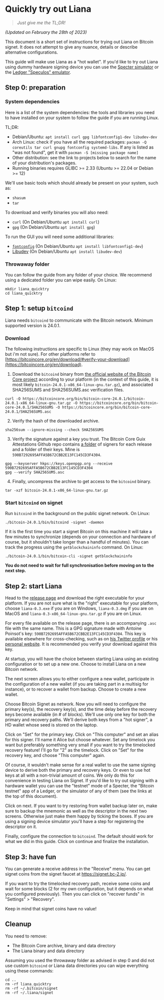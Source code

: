 # Quickly try out Liana

> *Just give me the TL;DR!*

*(Updated on February the 28th of 2023)*

This document is a short set of instructions for trying out Liana on Bitcoin signet. It does not attempt to
give any nuance, details or describe alternative configurations.

This guide will make use Liana as a "hot wallet". If you'd like to try out Liana using dummy
hardware signing device you can use the [Specter
simulator](https://github.com/cryptoadvance/specter-diy/blob/master/docs/simulator.md) or the
[Ledger "Speculos" emulator](https://github.com/LedgerHQ/speculos).


## Step 0: preparation

### System dependencies

Here is a list of the system dependencies: the tools and libraries you need to have installed on
your system to follow the guide if you are running Linux.

TL;DR:
- Debian/Ubuntu: `apt install curl gpg libfontconfig1-dev libudev-dev`
- Arch Linux: check if you have all the required packages: `pacman -Q coreutils tar curl gnupg fontconfig systemd-libs`.
If any is listed as "was not found", get it with `pacman -S [missing package name]`
- Other distribution: see the link to projects below to search for the name of your distribution's packages.
- Running binaries requires GLIBC >= 2.33 (Ubuntu >= 22.04 or Debian >= 12)

We'll use basic tools which should already be present on your system, such as:
- `shasum`
- `tar`

To download and verify binaries you will also need:
- `curl` (On Debian/Ubuntu `apt install curl`)
- `gpg` (On Debian/Ubuntu `apt install gpg`)

To run the GUI you will need some additional libraries:
- [`fontconfig`](https://www.freedesktop.org/wiki/Software/fontconfig/) (On Debian/Ubuntu `apt install libfontconfig1-dev`)
- [Libudev](https://www.freedesktop.org/software/systemd/man/libudev.html) (On Debian/Ubuntu `apt install libudev-dev`)

### Throwaway folder

You can follow the guide from any folder of your choice. We recommend using a dedicated folder you
can wipe easily. On Linux:
```
mkdir liana_quicktry
cd liana_quicktry
```


## Step 1: setup `bitcoind`

Liana needs `bitcoind` to communicate with the Bitcoin network. Minimum supported version is 24.0.1.

### Download

The following instructions are specific to Linux (they may work on MacOS but i'm not sure). For
other platforms refer to
[https://bitcoincore.org/en/download/#verify-your-download](https://bitcoincore.org/en/download).

1. Download the `bitcoind` binary from [the official website of the Bitcoin Core
project](https://bitcoincore.org/bin/bitcoin-core-24.0.1/) according to your platform (in the context
of this guide, it is most likely `bitcoin-24.0.1-x86_64-linux-gnu.tar.gz`), and associated SHA256SUMS and SHA256SUMS.asc verification files.
```
curl -O https://bitcoincore.org/bin/bitcoin-core-24.0.1/bitcoin-24.0.1-x86_64-linux-gnu.tar.gz -O https://bitcoincore.org/bin/bitcoin-core-24.0.1/SHA256SUMS -O https://bitcoincore.org/bin/bitcoin-core-24.0.1/SHA256SUMS.asc
```

2. Verify the hash of the downloaded archive.
```
sha256sum --ignore-missing --check SHA256SUMS
```

3. Verify the signature against a key you trust. The Bitcoin Core Guix Attestations Github repo contains [a
folder](https://github.com/bitcoin-core/guix.sigs) of signers for each release and a folder of their keys.
Mine is `590B7292695AFFA5B672CBB2E13FC145CD3F4304`.
```
gpg --keyserver hkps://keys.openpgp.org --receive 590B7292695AFFA5B672CBB2E13FC145CD3F4304
gpg --verify SHA256SUMS.asc
```

4. Finally, uncompress the archive to get access to the `bitcoind` binary.
```
tar -xzf bitcoin-24.0.1-x86_64-linux-gnu.tar.gz
```

### Start `bitcoind` on signet

Run `bitcoind` in the background on the public signet network. On Linux:
```
./bitcoin-24.0.1/bin/bitcoind -signet -daemon
```

If it is the first time you start a signet Bitcoin on this machine it will take a few minutes to
synchronize (depends on your connection and hardware of course, but it shouldn't take longer than a
handful of minutes). You can track the progress using the `getblockchaininfo` command. On Linux:
```
./bitcoin-24.0.1/bin/bitcoin-cli -signet getblockchaininfo
```

**You do not need to wait for full synchronisation before moving on to the next step.**


## Step 2: start Liana

Head to the [release page](https://github.com/wizardsardine/liana/releases) and download the right
executable for your platform. If you are not sure what is the "right" executable for your platform,
choose `liana-0.3.exe` if you are on Windows, `liana-0.3.dmg` if you are on MacOS and
`liana-0.3-x86_64-linux-gnu.tar.gz` if you are on Linux.

For every file available on the release page, there is an accompanying `.asc` file with the same
name. This is a GPG signature made with Antoine Poinsot's key:
`590B7292695AFFA5B672CBB2E13FC145CD3F4304`. This key is available elsewhere for cross-checking, such
as on [his Twitter profile](https://twitter.com/darosior) or his [personal
website](http://download.darosior.ninja/antoine_poinsot_0xE13FC145CD3F4304.txt). It is recommended
you verify your download against this key.

At startup, you will have the choice between starting Liana using an existing configuration or to
set up a new one. Choose to install Liana on a new Bitcoin network.

The next screen allows you to either configure a new wallet, participate in the configuration of a
new wallet (if you are taking part in a multisig for instance), or to recover a wallet from backup.
Choose to create a new wallet.

Choose Bitcoin Signet as network. Now you will need to configure the primary key(s), the recovery
key(s), and the time delay before the recovery keys become available (in # of blocks). We'll use
only one key for both the primary and recovery paths. We'll derive both keys from a "hot signer", a
HD wallet whose seed is stored on the laptop.

Click on "Set" for the primary key. Click on "This computer" and set an alias for this signer. I'll
name it Alice but choose whatever. Set any timelock you want but preferably something very small if
you want to try the timelocked recovery feature! I'll go for "2" as the timelock. Click on "Set" for
the recovery key, and choose "This computer" again.

Of course, it wouldn't make sense for a real wallet to use the same signing device to derive both
the primary and recovery keys. Or even to use hot keys at all with a non-trivial amount of coins. We
only do this for convenience in testing Liana on Signet. If you'd like to try out signing with a
hardware wallet you can use the "testnet" mode of a Specter, the "Bitcoin testnet" app of a Ledger,
or the simulator of any of them (see the links at the top of this document).

Click on next. If you want to try restoring from wallet backup later on, make sure to backup the
mnemonic as well as the descriptor in the next two screens. Otherwise just make them happy by
ticking the boxes. If you are using a signing device simulator you'll have a step for registering
the descriptor on it.

Finally, configure the connection to `bitcoind`. The default should work for what we did in this
guide. Click on continue and finalize the installation.


## Step 3: have fun

You can generate a receive address in the "Receive" menu. You can get signet coins from the signet
faucet at https://signet.bc-2.jp/.

If you want to try the timelocked recovery path, receive some coins and wait for some blocks (2 for
my own configuration, but it depends on what you configured previously). Then you can click on
"recover funds" in "Settings" > "Recovery".

Keep in mind that signet coins have no value!


## Cleanup

You need to remove:
- The Bitcoin Core archive, binary and data directory
- The Liana binary and data directory

Assuming you used the throwaway folder as advised in step 0 and did not use custom `bitcoind` or
Liana data directories you can wipe everything using these commands:
```
cd ..
rm -rf liana_quicktry
rm -rf ~/.bitcoin/signet
rm -rf ~/.liana/signet
```
